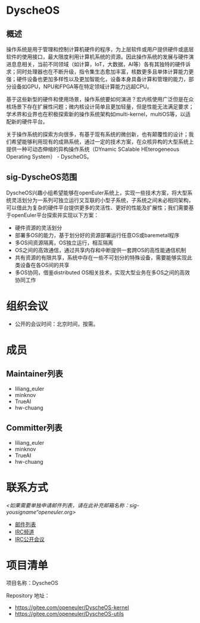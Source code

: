 # DyscheOS

## 概述

操作系统是用于管理和控制计算机硬件的程序，为上层软件或用户提供硬件或底层软件的使用接口，最大限度利用计算机系统的资源。因此操作系统的发展与硬件演进息息相关，当前不同领域（如计算，IoT，大数据，AI等）各有其独特的硬件诉求；同时处理器也在不断升级，指令集生态愈加丰富，核数更多且单体计算能力更强；硬件设备也更加多样性以及更加智能化，设备本身具备计算和管理的能力，部分设备如GPU，NPU和FPGA等在特定领域计算能力远超CPU。

基于这些新型的硬件和使用场景，操作系统要如何演进？宏内核使用广泛但是在众核场景下存在扩展性问题；微内核设计简单且更加轻量，但是性能无法满足要求；学术界和业界也在积极探索新的操作系统架构如multi-kernel，multiOS等，以适配新的硬件平台。

关于操作系统的探索方向很多，有基于现有系统的微创新，也有颠覆性的设计；我们希望能够利用现有的成熟系统，通过一定的技术方案，在众核异构的大型系统上提供一种可动态伸缩的异构操作系统（DYnamic SCalable HEterogeneous Operating System） - DyscheOS。

## sig-DyscheOS范围

DyscheOS兴趣小组希望能够在openEuler系统上，实现一些技术方案，将大型系统灵活划分为一系列可独立运行又互联的小型子系统，子系统之间未必相同架构，可以借此为复杂的硬件平台提供更多的灵活性、更好的性能及扩展性；我们需要基于openEuler平台探索并实现以下方案：

- 硬件资源的灵活划分
- 部署多OS的能力，基于划分好的资源部署运行任意OS或baremetal程序
- 多OS间资源隔离，OS独立运行，相互隔离
- OS之间的高效通信，通过共享内存和中断提供一套跨OS的高性能通信机制
- 共有资源的有限共享，系统中存在一些不可划分的特殊设备，需要能够实现此类设备在各OS间的共享
- 多OS协同，借鉴distributed OS相关技术，实现大型业务在多OS之间的高效协同工作

# 组织会议

- 公开的会议时间：北京时间，按需。

# 成员

## Maintainer列表

- liliang_euler
- minknov
- TrueAI
- hw-chuang

## Committer列表

- liliang_euler
- minknov
- TrueAI
- hw-chuang

# 联系方式

*<如果需要单独申请邮件列表，请在此补充邮箱名称：sig-yousigname“openeuler.org>*

- [邮件列表](dev@openeuler.org)
- [IRC频道](#openeuler-dev)
- [IRC公开会议](#openeuler-meeting)

# 项目清单

项目名称：DyscheOS

Repository 地址：
  - https://gitee.com/openeuler/DyscheOS-kernel
  - https://gitee.com/openeuler/DyscheOS-utils
